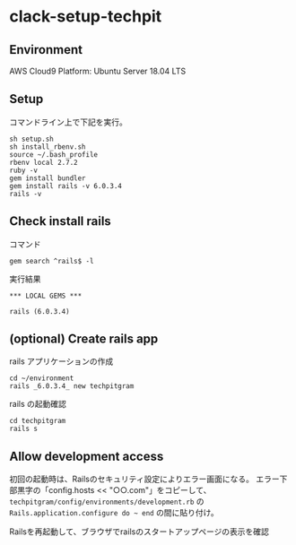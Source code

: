 # clack-setup-techpit

## Environment
AWS Cloud9
Platform: Ubuntu Server 18.04 LTS

## Setup
コマンドライン上で下記を実行。
```
sh setup.sh
sh install_rbenv.sh
source ~/.bash_profile
rbenv local 2.7.2
ruby -v
gem install bundler
gem install rails -v 6.0.3.4
rails -v
```

## Check install rails
コマンド
```
gem search ^rails$ -l
```

実行結果
```
*** LOCAL GEMS ***

rails (6.0.3.4)
```

## (optional) Create rails app

rails アプリケーションの作成
```
cd ~/environment
rails _6.0.3.4_ new techpitgram
```

rails の起動確認
```
cd techpitgram
rails s
```

## Allow development access

初回の起動時は、Railsのセキュリティ設定によりエラー画面になる。
エラー下部黒字の「config.hosts << "○○.com"」をコピーして、 `techpitgram/config/environments/development.rb` の `Rails.application.configure do ~ end` の間に貼り付け。

Railsを再起動して、ブラウザでrailsのスタートアップページの表示を確認
